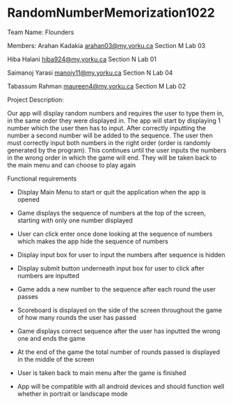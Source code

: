 # RandomNumberMemorization1022

Team Name: Flounders

Members:
Arahan Kadakia
arahan03@my.yorku.ca
Section M Lab 03

Hiba Halani
hiba924@my.yorku.ca
Section N Lab 01

Saimanoj Yarasi
manojy11@my.yorku.ca
Section N Lab 04

Tabassum Rahman
maureen4@my.yorku.ca
Section M Lab 02


Project Description:
 
Our app will display random numbers and requires the user to type them in, in the same order they were displayed in. The app will start by displaying 1 number which the user then has to input. After correctly inputting the number a second number will be added to the sequence. The user then must correctly input both numbers in the right order (order is randomly generated by the program). This continues until the user inputs the numbers in the wrong order in which the game will end. They will be taken back to the main menu and can choose to play again
 


Functional requirements

- Display Main Menu to start or quit the application when the app is opened

- Game displays the sequence of numbers at the top of the screen, starting with only one number displayed

- User can click enter once done looking at the sequence of numbers which makes the app hide the sequence of numbers

- Display input box for user to input the numbers after sequence is hidden 

- Display submit button underneath input box for user to click after numbers are inputted

- Game adds a new number to the sequence after each round the user passes 

- Scoreboard is displayed on the side of the screen throughout the game of how many rounds the user has passed

- Game displays correct sequence after the user has inputted the wrong one and ends the game

- At the end of the game the total number of rounds passed is displayed in the middle of the screen 

- User is taken back to main menu after the game is finished

- App will be compatible with all android devices and should function well whether in portrait or landscape mode 
